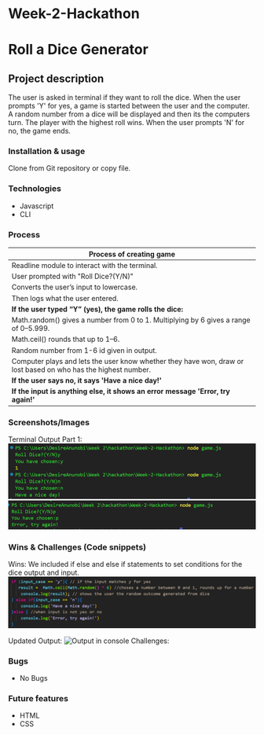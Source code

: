 # Week-2-Hackathon

# Roll a Dice Generator

## Project description

The user is asked in terminal if they want to roll the dice.
When the user prompts 'Y' for yes, a game is started between the user and the computer. A random number from a dice will be displayed and then its the computers turn. The player with the highest roll wins. When the user prompts 'N' for no, the game ends.

### Installation & usage
Clone from Git repository or copy file.

### Technologies
- Javascript
- CLI

### Process

| Process of creating game |
| --- |
| Readline module to interact with the terminal. |
| User prompted with "Roll Dice?(Y/N)" |
| Converts the user’s input to lowercase. |
| Then logs what the user entered. |
| **If the user typed “Y” (yes), the game rolls the dice:** |
| Math.random() gives a number from 0 to 1. Multiplying by 6 gives a range of 0–5.999. |
| Math.ceil() rounds that up to 1–6. |
| Random number from 1-6 id given in output. |
| Computer plays and lets the user know whether they have won, draw or lost based on who has the highest number. |
| **If the user says no, it says 'Have a nice day!'** |
| **If the input is anything else, it shows an error message 'Error, try again!'** |

### Screenshots/Images
Terminal Output Part 1:
![Output for Yes and No](./assets/capture1.PNG)
![Output for Yes and No](./assets/Capture2.PNG)
### Wins & Challenges (Code snippets)
Wins: We included if else and else if statements to set conditions for the dice output and input.
![if else /else if statements](./assets/Capture3.PNG)

Updated Output:
![Output in console]()
Challenges:

### Bugs
- No Bugs

### Future features
- HTML
- CSS
